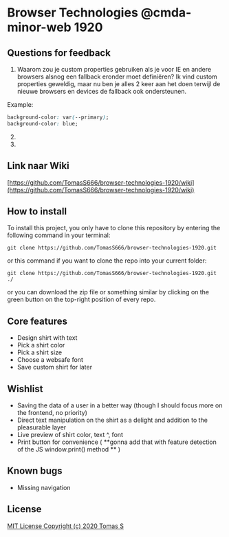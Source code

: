# Browser Technologies @cmda-minor-web 1920
<Beschrijving van het project>

## Questions for feedback
1. Waarom zou je custom properties gebruiken als je voor IE en andere browsers alsnog een fallback eronder moet definiëren?
Ik vind custom properties geweldig, maar nu ben je alles 2 keer aan het doen terwijl de nieuwe browsers en devices de fallback ook ondersteunen.

Example:
```css 
background-color: var(--primary);
background-color: blue;
```
2. 
3. 

## Link naar Wiki
[https://github.com/TomasS666/browser-technologies-1920/wiki](https://github.com/TomasS666/browser-technologies-1920/wiki)

## How to install
To install this project, you only have to clone this repository by entering the following command in your terminal:

```git clone https://github.com/TomasS666/browser-technologies-1920.git```

or this command if you want to clone the repo into your current folder:

```git clone https://github.com/TomasS666/browser-technologies-1920.git ./```

or you can download the zip file or something similar by clicking on the green button on the top-right position of every repo.

## Core features
* Design shirt with text
* Pick a shirt color
* Pick a shirt size
* Choose a websafe font
* Save custom shirt for later

## Wishlist
* Saving the data of a user in a better way (though I should focus more on the frontend, no priority)
* Direct text manipulation on the shirt as a delight and addition to the pleasurable layer
* Live preview of shirt color, text ^, font
* Print button for convenience ( **gonna add that with feature detection of the JS window.print() method ** )

## Known bugs
* Missing navigation

## License

[MIT License Copyright (c) 2020 Tomas S](https://github.com/TomasS666/web-app-from-scratch-1920/blob/master/LICENSE)
























<!-- Add a link to your live demo in Github Pages 🌐-->

<!-- ☝️ replace this description with a description of your own work -->

<!-- replace the code in the /docs folder with your own, so you can showcase your work with GitHub Pages 🌍 -->

<!-- Add a nice poster image here at the end of the week, showing off your shiny frontend 📸 -->

<!-- Maybe a table of contents here? 📚 -->

<!-- How about a section that describes how to install this project? 🤓 -->

<!-- ...but how does one use this project? What are its features 🤔 -->

<!-- Maybe a checklist of done stuff and stuff still on your wishlist? ✅ -->

<!-- How about a license here? 📜 (or is it a licence?) 🤷 -->
